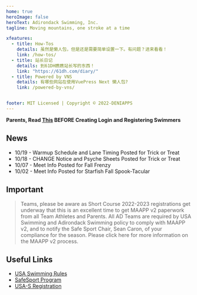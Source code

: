 ```yaml
---
home: true
heroImage: false
heroText: Adirondack Swimming, Inc.
tagline: Moving mountains, one stroke at a time

xfeatures:
  - title: How-Tos
    details: 虽然是懒人包，但是还是需要简单设置一下。有问题？进来看看！
    link: /how-tos/
  - title: 站长日记
    details: 到61DH瞧瞧站长写的东西！
    link: "https://61dh.com/diary/"
  - title: Powered by VNS
    details: 有哪些网站在使用VuePress Next 懒人包?
    link: /powered-by-vns/


footer: MIT Licensed | Copyright © 2022-DENIAPPS
---
```


<!-- <div class="features">
  <div class="feature" v-for="feat in $page.frontmatter.xfeatures">
    <h2><a v-bind:href="$withBase(feat.link)">{{ feat.title }}</a></h2>
    <p>{{ feat.details }} <a v-bind:href="$withBase(feat.link)">GO &#10132;</a></p>
  </div>
</div> -->

**Parents, Read [This](https://www.adirondackswimming.org/Registration/Creating%20Account%20in%20SWIMS%203.0%20General%20Member.pdf) BEFORE Creating Login and Registering Swimmers**

## News

- 10/19 - Warmup Schedule and Lane Timing Posted for Trick or Treat
- 10/18 - CHANGE Notice and Psyche Sheets Posted for Trick or Treat
- 10/07 - Meet Info Posted for Fall Frenzy
- 10/02 - Meet Info Posted for Starfish Fall Spook-Tacular

## Important

> Teams, please be aware as Short Course 2022-2023 registrations get underway that this is an excellent time to get MAAPP v2 paperwork from all Team Athletes and Parents.  All AD Teams are required by USA Swimming and Adirondack Swimming policy to comply with MAAPP v2, and to notify the Safe Sport Chair, Sean Caron, of your compliance for the season. Please click here for more information on the MAAPP v2 process.


## Useful Links

- [USA Swimming Rules](https://www.adirondackswimming.org/Administrative/USA%20Swimming%20Rules.pdf)
- [SafeSport Program](https://www.adirondackswimming.org/safe%20sport.htm)
- [USA-S Registration](https://www.adirondackswimming.org/registrationintro.htm)